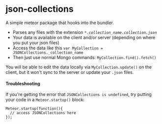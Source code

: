 # json-collections

A simple meteor package that hooks into the bundler.

- Parses any files with the extension *`*.collection_name.collection.json`*
- Your data is available on the client and/or server (depending on where you put your json files)
- Access the data like this `var MyCollection = JSONCollections._collection_name`
- Then just use normal Mongo commands: `MyCollection.find().fetch()`

You will be able to edit the data locally via `MyCollection.update()` on the client, but it won't sync to the server or update your `.json` files.

#### Troubleshooting

If you're getting the error that `JSONCollections is undefined`, try putting your code in a `Meteor.startup()` block:

```
Meteor.startup(function(){
  // access JSONCollections here
});
```
